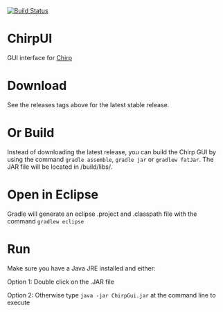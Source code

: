 [![Build Status](https://travis-ci.org/lemtronix/ChirpUI.svg?branch=feature-travis_ci)](https://travis-ci.org/lemtronix/ChirpUI)

# ChirpUI
GUI interface for [Chirp](https://hackaday.io/project/12934-chirp-a-low-cost-function-generator)

# Download
See the releases tags above for the latest stable release.

# Or Build
Instead of downloading the latest release, you can build the Chirp GUI by using the command `gradle assemble`, `gradle jar` or `gradlew fatJar`.  The JAR file will be located in  /build/libs/.

# Open in Eclipse
Gradle will generate an eclipse .project and .classpath file with the command `gradlew eclipse`

# Run
Make sure you have a Java JRE installed and either:

Option 1: Double click on the .JAR file

Option 2: Otherwise type `java -jar ChirpGui.jar` at the command line to execute
